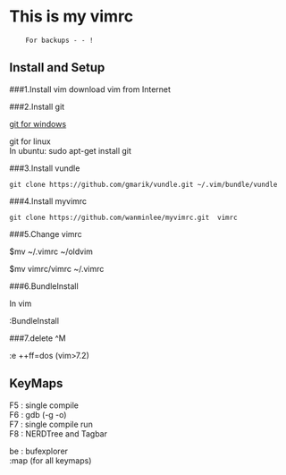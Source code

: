 This is my vimrc
==================================
        For backups - - !
Install and Setup 
----------------------------------
###1.Install   vim 
download vim from Internet

###2.Install git

[git for windows](https://code.google.com/p/msysgit/downloads/list)

git for linux <br /> 
In ubuntu: sudo apt-get install git 

###3.Install vundle

    git clone https://github.com/gmarik/vundle.git ~/.vim/bundle/vundle

###4.Install myvimrc

    git clone https://github.com/wanminlee/myvimrc.git  vimrc

###5.Change vimrc

$mv ~/.vimrc ~/oldvim

$mv vimrc/vimrc ~/.vimrc

###6.BundleInstall 

In vim 

:BundleInstall


###7.delete ^M

:e ++ff=dos  (vim>7.2)

KeyMaps
------------------------------

F5 : single compile <br />
F6 : gdb    (-g -o)<br />
F7 : single compile run<br />
F8 : NERDTree and Tagbar<br />

<leader>be : bufexplorer<br />
:map  (for all keymaps)


